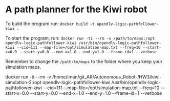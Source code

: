 # A path planner for the Kiwi robot

To build the program run:
`docker build -t opendlv-logic-pathfollower-kiwi .`

To start the program, run:
`docker run -ti --rm -v /path/to/maps:/opt opendlv-logic-pathfollower-kiwi /usr/bin/opendlv-logic-pathfollower-kiwi --cid=111 --map-file=/opt/simulation-map.txt --freq=10 --start-x=0.0 --start-y=0.0 --end-x=1.0 --end-y=1.0 --frame-id=1 --verbose`

Remember to change the `/path/to/maps` to the folder where you keep your simulation maps.


docker run -ti --rm -v /home/iman/git_AR/Autonomous_Robot-/HW3/kiwi-simulation-2:/opt opendlv-logic-pathfollower-kiwi /usr/bin/opendlv-logic-pathfollower-kiwi --cid=111 --map-file=/opt/simulation-map.txt --freq=10 --start-x=0.0 --start-y=0.0 --end-x=1.0 --end-y=1.0 --frame-id=1 --verbose
